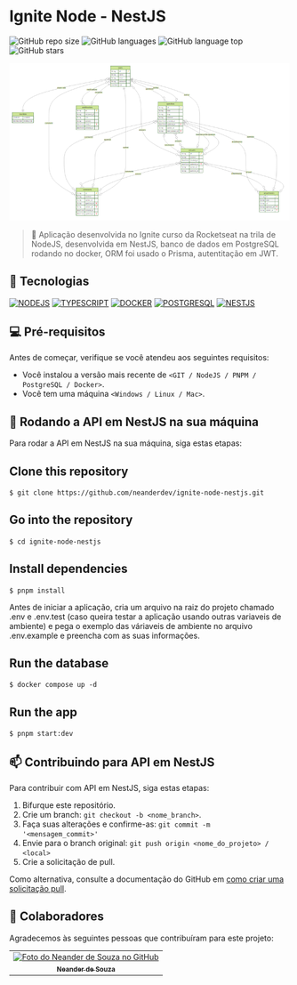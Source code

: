 # Ignite Node - NestJS

![GitHub repo size](https://img.shields.io/github/repo-size/neanderdev/ignite-node-nestjs?style=for-the-badge)
![GitHub languages](https://img.shields.io/github/languages/count/neanderdev/ignite-node-nestjs?style=for-the-badge)
![GitHub language top](https://img.shields.io/github/languages/top/neanderdev/ignite-node-nestjs?style=for-the-badge)
![GitHub stars](https://img.shields.io/github/stars/neanderdev/ignite-node-nestjs?style=for-the-badge)

<img src="./prisma/ERD.png" alt="Diagrama DB">

> 🚀 Aplicação desenvolvida no Ignite curso da Rocketseat na trila de NodeJS, desenvolvida em NestJS, banco de dados em PostgreSQL rodando no docker, ORM foi usado o Prisma, autentitação em JWT.

## 🚀 Tecnologias
[![NODEJS](https://img.shields.io/badge/Node-green?style=for-the-badge&logo=node.js&logoColor=white)](https://nodejs.org/en/s)
[![TYPESCRIPT](https://img.shields.io/badge/Typescript-blue?style=for-the-badge&logo=typescript&logoColor=white)](https://www.typescriptlang.org/docs/)
[![DOCKER](https://img.shields.io/badge/Docker-blue?style=for-the-badge&logo=docker&logoColor=white)](https://docs.docker.com/)
[![POSTGRESQL](https://img.shields.io/badge/PostgreSQL-blue?style=for-the-badge&logo=postgresql&logoColor=white)](https://www.postgresql.org/docs/)
[![NESTJS](https://img.shields.io/badge/NestJS-blue?style=for-the-badge&logo=nestjs&logoColor=white)](https://docs.nestjs.com)

## 💻 Pré-requisitos

Antes de começar, verifique se você atendeu aos seguintes requisitos:
<!---Estes são apenas requisitos de exemplo. Adicionar, duplicar ou remover conforme necessário--->
* Você instalou a versão mais recente de `<GIT / NodeJS / PNPM / PostgreSQL / Docker>`.
* Você tem uma máquina `<Windows / Linux / Mac>`.

## 🚀 Rodando a API em NestJS na sua máquina

Para rodar a API em NestJS na sua máquina, siga estas etapas:

## Clone this repository
``` 
$ git clone https://github.com/neanderdev/ignite-node-nestjs.git
```

## Go into the repository
```
$ cd ignite-node-nestjs
```

## Install dependencies
```
$ pnpm install
```

Antes de iniciar a aplicação, cria um arquivo na raiz do projeto chamado .env e .env.test (caso queira testar a aplicação usando outras variaveis de ambiente) e pega o exemplo das váriaveis de ambiente no arquivo .env.example e preencha com as suas informações.

## Run the database
```
$ docker compose up -d
```

## Run the app
```
$ pnpm start:dev
```

## 📫 Contribuindo para API em NestJS
<!---Se o seu README for longo ou se você tiver algum processo ou etapas específicas que deseja que os contribuidores sigam, considere a criação de um arquivo CONTRIBUTING.md separado--->
Para contribuir com API em NestJS, siga estas etapas:

1. Bifurque este repositório.
2. Crie um branch: `git checkout -b <nome_branch>`.
3. Faça suas alterações e confirme-as: `git commit -m '<mensagem_commit>'`
4. Envie para o branch original: `git push origin <nome_do_projeto> / <local>`
5. Crie a solicitação de pull.

Como alternativa, consulte a documentação do GitHub em [como criar uma solicitação pull](https://help.github.com/en/github/collaborating-with-issues-and-pull-requests/creating-a-pull-request).

## 🤝 Colaboradores

Agradecemos às seguintes pessoas que contribuíram para este projeto:

<table>
  <tr>
    <td align="center">
      <a href="#">
        <img src="https://avatars3.githubusercontent.com/u/62663706" width="100px;" alt="Foto do Neander de Souza no GitHub"/><br>
        <sub>
          <b>Neander de Souza</b>
        </sub>
      </a>
    </td>    
  </tr>
</table>
